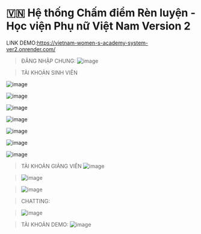 # 🇻🇳 Hệ thống Chấm điểm Rèn luyện - Học viện Phụ nữ Việt Nam Version 2
LINK DEMO:https://vietnam-women-s-academy-system-ver2.onrender.com/
>ĐĂNG NHẬP CHUNG:
![image](https://github.com/user-attachments/assets/bf151f18-c21c-4777-b7f2-b485e90e5b45)

>TÀI KHOẢN SINH VIÊN

![image](https://github.com/user-attachments/assets/c26db0a7-bf69-432f-b340-96fffa2bd58c)

![image](https://github.com/user-attachments/assets/5d6dc59a-33b1-4cb4-9ef6-d9494302476a)

![image](https://github.com/user-attachments/assets/c3f921be-36d5-4618-944b-8056b0dabf60)

![image](https://github.com/user-attachments/assets/4956dd26-fd5c-45be-b673-cfe89639efdf)

![image](https://github.com/user-attachments/assets/7f47dfa9-39fa-4c5d-8bba-523a307bc1c1)

![image](https://github.com/user-attachments/assets/02630d74-ba86-43c2-8d9a-5eff3c3736d0)

![image](https://github.com/user-attachments/assets/58b54f6f-d047-40cc-af81-434b98126823)

>TÀI KHOẢN GIẢNG VIÊN
>![image](https://github.com/user-attachments/assets/16fb7055-5932-4572-8026-2b87c1090d11)

>![image](https://github.com/user-attachments/assets/bc31b3b9-cd2a-4dc1-9313-8aae049a40a1)

>![image](https://github.com/user-attachments/assets/6fd437da-19a0-4170-80c8-9e5a4d4ff3a2)

>CHATTING:

>![image](https://github.com/user-attachments/assets/c8f92ef5-6520-420c-841a-c3289e2de1ee)

>TÀI KHOẢN DEMO:
>![image](https://github.com/user-attachments/assets/af0e213a-3740-4768-83e7-69c6468615be)








